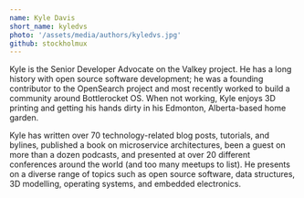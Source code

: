 ```yaml
---
name: Kyle Davis
short_name: kyledvs
photo: '/assets/media/authors/kyledvs.jpg'
github: stockholmux
---
```


Kyle is the Senior Developer Advocate on the Valkey project.
He has a long history with open source software development; he was a founding contributor to the OpenSearch project and most recently worked to build a community around Bottlerocket OS.
When not working, Kyle enjoys 3D printing and getting his hands dirty in his Edmonton, Alberta-based home garden.

Kyle has written over 70 technology-related blog posts, tutorials, and bylines, published a book on microservice architectures, been a guest on more than a dozen podcasts, and presented at over 20 different conferences around the world (and too many meetups to list).
He presents on a diverse range of topics such as open source software, data structures, 3D modelling, operating systems, and embedded electronics.
